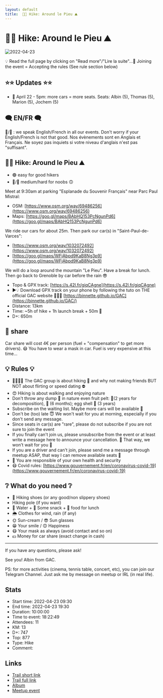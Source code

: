 ```yaml
---
layout: default
title:  🥾🔴 Hike: Around le Pieu ⛰
---
```


#  🥾🔴 Hike: Around le Pieu ⛰

![2022-04-23](../img/orig/2022-04-23.jpg)

💡 Read the full page by clicking on "Read more"/"Lire la suite"...💜
Joining the event = Accepting the rules (See rule section below)

##  ⭐⭐ Updates ⭐⭐ 

* 📅 April 22 - 5pm: more cars = more seats. Seats: Albin (5), Thomas (5), Marion (5), Jochem (5)

##  🗨️ EN/FR 🗨️ 
🦅/🐓 : we speak English/French in all our events. Don't worry if your English/French is not that good. Nos évènements sont en Anglais et Français. Ne soyez pas inquiets si votre niveau d'anglais n'est pas "suffisant".

##  🥾🔴 Hike: Around le Pieu ⛰ 

* 🟢 easy for good hikers
* 🔵/🔴 medium/hard for noobs 🙃

Meet at 9:30am at parking "Esplanade du Souvenir Français" near Parc Paul Mistral:

* OSM: [https://www.osm.org/way/69486256](https://www.osm.org/way/69486256)
* Maps: [https://goo.gl/maps/BAbHQ153PcNgunPd6](https://goo.gl/maps/BAbHQ153PcNgunPd6)

We ride our cars for about 25m. Then park our car(s) in "Saint-Paul-de-Varces":

* [https://www.osm.org/way/1032072492](https://www.osm.org/way/1032072492)
* [https://goo.gl/maps/WFjAbpd9KaB8Ng3p9](https://goo.gl/maps/WFjAbpd9KaB8Ng3p9)

We will do a loop around the mountain "Le Pieu". Have a break for lunch. Then go back to Grenoble by car before the rain 😎

* Topo & GPX track: [https://s.42l.fr/giqCAgne](https://s.42l.fr/giqCAgne)
* ▶💡 Download GPX track on your phone by following the tuto on THE official GAC website 🤩😅🤣 [https://binnette.github.io/GAC](https://binnette.github.io/GAC/)
* Distance: 13km
* Time: \~5h of hike + 1h launch break + 50m 🚗
* D+: 650m

##  🚗 share 
Car share will cost 4€ per person (fuel + "compensation" to get more drivers). 😷 You have to wear a mask in car. Fuel is very expensive at this time...

##  💡 Rules 💡 

* 🚶‍♀️🚶‍♂️ The GAC group is about hiking 🥾 and why not making friends BUT NOT about flirting or speed dating ⛔
* 😍 Hiking is about walking and enjoying nature
* Don't throw any dump 🚮 in nature even fruit pelt: 🍌(2 years for decomposition), 🍊 (6 months); egg shell 🥚 (3 years)
* Subscribe on the waiting list. Maybe more cars will be available 🚗
* Don't be (too) late 😇 We won't wait for you at morning, especially if you don't send any message.
* Since seats in car(s) are "rare", please do not subscribe if you are not sure to join the event
* If you finally can't join us, please unsubscribe from the event or at least write a message here to announce your cancellation. 💜 That way, we won't wait for you 💜
* If you are a driver and can't join, please send me a message through meetup ASAP, that way I can remove available seats 🚗
* 💟 You are responsible of your own health and security
* 😷 Covid rules: [https://www.gouvernement.fr/en/coronavirus-covid-19](https://www.gouvernement.fr/en/coronavirus-covid-19)

##  ❔ What do you need ❔ 

* 🥾 Hiking shoes (or any good/non slippery shoes)
* Hiking pole (if you want)
* 🧃 Water + 🍫 Some snack + 🥗 food for lunch
* 🌦 Clothes for wind, rain (if any)
* 🌞 Sun-cream / 😎 Sun glasses
* 😁 Your smile / 😊 Happiness
* 😷 Your mask as always (avoid contact and so on)
* 💵 Money for car share (exact change in cash)

***

If you have any questions, please ask!

See you! Albin from GAC.

PS: for more activities (cinema, tennis table, concert, etc), you can join our Telegram Channel. Just ask me by message on meetup or IRL (in real life).

## Stats

- Start time: 2022-04-23 09:30
- End time: 2022-04-23 19:30
- Duration: 10:00:00
- Time to event: 18:22:49
- Attendees: 11
- KM: 13
- D+: 747
- Top: 877
- Type: Hike
- Comment: 

## Links

- [Trail short link](https://s.42l.fr/giqCAgne)
- [Trail full link]()
- [Album](https://binnette.github.io/GacImg2022/2022-04-23-🥾🔴-Hike-Around-le-Pieu-⛰.html)
- [Meetup event](https://www.meetup.com/grenoble-adventure-club-english-french/events/285437479/)
